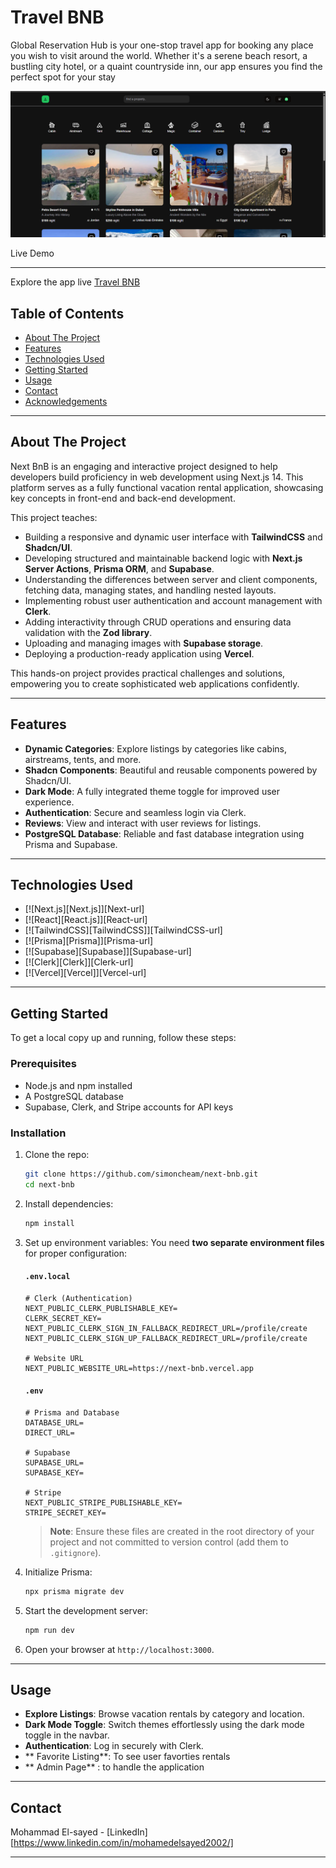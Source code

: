 # Travel BNB

Global Reservation Hub is your one-stop travel app for booking any place you wish to visit around the world. Whether it's a serene beach resort, a bustling city hotel, or a quaint countryside inn, our app ensures you find the perfect spot for your stay


<img src='./screen.png' alt='home page'>

Live Demo 
<hr/> 
Explore the app live <a href='https://travel-app-nextjs-theta.vercel.app' target="_blank">Travel BNB</a>

## Table of Contents
- [About The Project](#about-the-project)
- [Features](#features)
- [Technologies Used](#technologies-used)
- [Getting Started](#getting-started)
- [Usage](#usage)
- [Contact](#contact)
- [Acknowledgements](#acknowledgements)

---

## About The Project

Next BnB is an engaging and interactive project designed to help developers build proficiency in web development using Next.js 14. This platform serves as a fully functional vacation rental application, showcasing key concepts in front-end and back-end development.

This project teaches:

- Building a responsive and dynamic user interface with **TailwindCSS** and **Shadcn/UI**.
- Developing structured and maintainable backend logic with **Next.js Server Actions**, **Prisma ORM**, and **Supabase**.
- Understanding the differences between server and client components, fetching data, managing states, and handling nested layouts.
- Implementing robust user authentication and account management with **Clerk**.
- Adding interactivity through CRUD operations and ensuring data validation with the **Zod library**.
- Uploading and managing images with **Supabase storage**.
- Deploying a production-ready application using **Vercel**.

This hands-on project provides practical challenges and solutions, empowering you to create sophisticated web applications confidently.

---

## Features

- **Dynamic Categories**: Explore listings by categories like cabins, airstreams, tents, and more.
- **Shadcn Components**: Beautiful and reusable components powered by Shadcn/UI.
- **Dark Mode**: A fully integrated theme toggle for improved user experience.
- **Authentication**: Secure and seamless login via Clerk.
- **Reviews**: View and interact with user reviews for listings.
- **PostgreSQL Database**: Reliable and fast database integration using Prisma and Supabase.

---

## Technologies Used

- [![Next.js][Next.js]][Next-url]
- [![React][React.js]][React-url]
- [![TailwindCSS][TailwindCSS]][TailwindCSS-url]
- [![Prisma][Prisma]][Prisma-url]
- [![Supabase][Supabase]][Supabase-url]
- [![Clerk][Clerk]][Clerk-url]
- [![Vercel][Vercel]][Vercel-url]

---

## Getting Started

To get a local copy up and running, follow these steps:

### Prerequisites

- Node.js and npm installed
- A PostgreSQL database
- Supabase, Clerk, and Stripe accounts for API keys

### Installation

1. Clone the repo:

   ```bash
   git clone https://github.com/simoncheam/next-bnb.git
   cd next-bnb
   ```

2. Install dependencies:

   ```bash
   npm install
   ```

3. Set up environment variables:
   You need **two separate environment files** for proper configuration:

   #### `.env.local`

   ```env
   # Clerk (Authentication)
   NEXT_PUBLIC_CLERK_PUBLISHABLE_KEY=
   CLERK_SECRET_KEY=
   NEXT_PUBLIC_CLERK_SIGN_IN_FALLBACK_REDIRECT_URL=/profile/create
   NEXT_PUBLIC_CLERK_SIGN_UP_FALLBACK_REDIRECT_URL=/profile/create

   # Website URL
   NEXT_PUBLIC_WEBSITE_URL=https://next-bnb.vercel.app
   ```

   #### `.env`

   ```env
   # Prisma and Database
   DATABASE_URL=
   DIRECT_URL=

   # Supabase
   SUPABASE_URL=
   SUPABASE_KEY=

   # Stripe
   NEXT_PUBLIC_STRIPE_PUBLISHABLE_KEY=
   STRIPE_SECRET_KEY=
   ```

   > **Note**: Ensure these files are created in the root directory of your project and not committed to version control (add them to `.gitignore`).

4. Initialize Prisma:

   ```bash
   npx prisma migrate dev
   ```

5. Start the development server:

   ```bash
   npm run dev
   ```

6. Open your browser at `http://localhost:3000`.

---


## Usage

- **Explore Listings**: Browse vacation rentals by category and location.
- **Dark Mode Toggle**: Switch themes effortlessly using the dark mode toggle in the navbar.
- **Authentication**: Log in securely with Clerk.
- ** Favorite Listing**: To see user favorties rentals
- ** Admin Page** : to handle the application 

---

## Contact

Mohammad El-sayed - [LinkedIn][https://www.linkedin.com/in/mohamedelsayed2002/]

---

